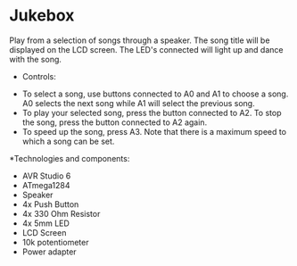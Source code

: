 # Jukebox
Play from a selection of songs through a speaker. The song title will be displayed on the LCD screen. The LED's connected will light up and dance with the song.

* Controls:
- To select a song, use buttons connected to A0 and A1 to choose a song. A0 selects the next song while A1 will select the previous song.
- To play your selected song, press the button connected to A2. To stop the song, press the button connected to A2 again.
- To speed up the song, press A3. Note that there is a maximum speed to which a song can be set.

*Technologies and components: 
- AVR Studio 6
- ATmega1284
- Speaker
- 4x Push Button
- 4x 330 Ohm Resistor
- 4x 5mm LED
- LCD Screen
- 10k potentiometer 
- Power adapter
